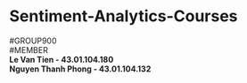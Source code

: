 # Sentiment-Analytics-Courses
#GROUP900 <br/>
#MEMBER <br/>
<strong>Le Van Tien           -   43.01.104.180</strong><br/>
<strong>Nguyen Thanh Phong    -   43.01.104.132</strong>
